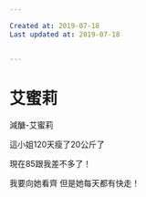 ```yaml
---

Created at: 2019-07-18
Last updated at: 2019-07-18


---
```


# 艾蜜莉


減醣-艾蜜莉

這小姐120天瘦了20公斤了

現在85跟我差不多了！

我要向她看齊
但是她每天都有快走！

